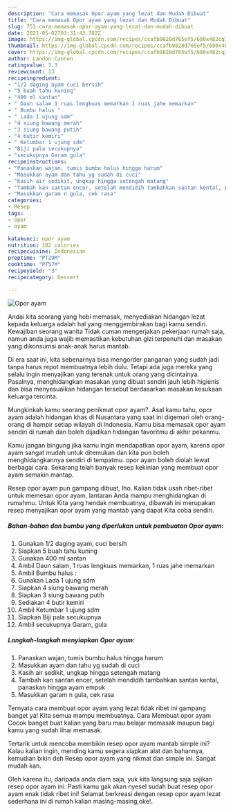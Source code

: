 ```yaml
---
description: "Cara memasak Opor ayam yang lezat dan Mudah Dibuat"
title: "Cara memasak Opor ayam yang lezat dan Mudah Dibuat"
slug: 753-cara-memasak-opor-ayam-yang-lezat-dan-mudah-dibuat
date: 2021-05-02T03:31:43.782Z
image: https://img-global.cpcdn.com/recipes/ccafb9828d765ef5/680x482cq70/opor-ayam-foto-resep-utama.jpg
thumbnail: https://img-global.cpcdn.com/recipes/ccafb9828d765ef5/680x482cq70/opor-ayam-foto-resep-utama.jpg
cover: https://img-global.cpcdn.com/recipes/ccafb9828d765ef5/680x482cq70/opor-ayam-foto-resep-utama.jpg
author: Landon Cannon
ratingvalue: 3.3
reviewcount: 13
recipeingredient:
- "1/2 daging ayam cuci bersih"
- "5 buah tahu kuning"
- "400 ml santan"
- " Daun salam 1 ruas lengkuas memarkan 1 ruas jahe memarkan"
- " Bumbu halus "
- " Lada 1 ujung sdm"
- "4 siung bawang merah"
- "3 siung bawang putih"
- "4 butir kemiri"
- " Ketumbar 1 ujung sdm"
- "Biji pala secukupnya"
- "secukupnya Garam gula"
recipeinstructions:
- "Panaskan wajan, tumis bumbu halus hingga harum"
- "Masukkan ayam dan tahu yg sudah di cuci"
- "Kasih air sedikit, ungkap hingga setengah matang"
- "Tambah kan santan encer, setelah mendidih tambahkan santan kental, panaskan hingga ayam empuk"
- "Masukkan garam n gula, cek rasa"
categories:
- Resep
tags:
- opor
- ayam

katakunci: opor ayam 
nutrition: 182 calories
recipecuisine: Indonesian
preptime: "PT29M"
cooktime: "PT57M"
recipeyield: "3"
recipecategory: Dessert

---
```



![Opor ayam](https://img-global.cpcdn.com/recipes/ccafb9828d765ef5/680x482cq70/opor-ayam-foto-resep-utama.jpg)

Andai kita seorang yang hobi memasak, menyediakan hidangan lezat kepada keluarga adalah hal yang menggembirakan bagi kamu sendiri. Kewajiban seorang  wanita Tidak cuman mengerjakan pekerjaan rumah saja, namun anda juga wajib memastikan kebutuhan gizi terpenuhi dan masakan yang dikonsumsi anak-anak harus mantab.

Di era  saat ini, kita sebenarnya bisa mengorder panganan yang sudah jadi tanpa harus repot membuatnya lebih dulu. Tetapi ada juga mereka yang selalu ingin menyajikan yang terenak untuk orang yang dicintainya. Pasalnya, menghidangkan masakan yang dibuat sendiri jauh lebih higienis dan bisa menyesuaikan hidangan tersebut berdasarkan masakan kesukaan keluarga tercinta. 



Mungkinkah kamu seorang penikmat opor ayam?. Asal kamu tahu, opor ayam adalah hidangan khas di Nusantara yang saat ini digemari oleh orang-orang di hampir setiap wilayah di Indonesia. Kamu bisa memasak opor ayam sendiri di rumah dan boleh dijadikan hidangan favoritmu di akhir pekanmu.

Kamu jangan bingung jika kamu ingin mendapatkan opor ayam, karena opor ayam sangat mudah untuk ditemukan dan kita pun boleh menghidangkannya sendiri di tempatmu. opor ayam boleh diolah lewat berbagai cara. Sekarang telah banyak resep kekinian yang membuat opor ayam semakin mantap.

Resep opor ayam pun gampang dibuat, lho. Kalian tidak usah ribet-ribet untuk memesan opor ayam, lantaran Anda mampu menghidangkan di rumahmu. Untuk Kita yang hendak membuatnya, dibawah ini merupakan resep menyajikan opor ayam yang mantab yang dapat Kita coba sendiri.

<!--inarticleads1-->

##### Bahan-bahan dan bumbu yang diperlukan untuk pembuatan Opor ayam:

1. Gunakan 1/2 daging ayam, cuci bersih
1. Siapkan 5 buah tahu kuning
1. Gunakan 400 ml santan
1. Ambil  Daun salam, 1 ruas lengkuas memarkan, 1 ruas jahe memarkan
1. Ambil  Bumbu halus :
1. Gunakan  Lada 1 ujung sdm
1. Siapkan 4 siung bawang merah
1. Siapkan 3 siung bawang putih
1. Sediakan 4 butir kemiri
1. Ambil  Ketumbar 1 ujung sdm
1. Siapkan Biji pala secukupnya
1. Ambil secukupnya Garam, gula




<!--inarticleads2-->

##### Langkah-langkah menyiapkan Opor ayam:

1. Panaskan wajan, tumis bumbu halus hingga harum
1. Masukkan ayam dan tahu yg sudah di cuci
1. Kasih air sedikit, ungkap hingga setengah matang
1. Tambah kan santan encer, setelah mendidih tambahkan santan kental, panaskan hingga ayam empuk
1. Masukkan garam n gula, cek rasa




Ternyata cara membuat opor ayam yang lezat tidak ribet ini gampang banget ya! Kita semua mampu membuatnya. Cara Membuat opor ayam Cocok banget buat kalian yang baru mau belajar memasak maupun bagi kamu yang sudah lihai memasak.

Tertarik untuk mencoba membikin resep opor ayam mantab simple ini? Kalau kalian ingin, mending kamu segera siapkan alat dan bahannya, kemudian bikin deh Resep opor ayam yang nikmat dan simple ini. Sangat mudah kan. 

Oleh karena itu, daripada anda diam saja, yuk kita langsung saja sajikan resep opor ayam ini. Pasti kamu gak akan nyesel sudah buat resep opor ayam enak tidak ribet ini! Selamat berkreasi dengan resep opor ayam lezat sederhana ini di rumah kalian masing-masing,oke!.

